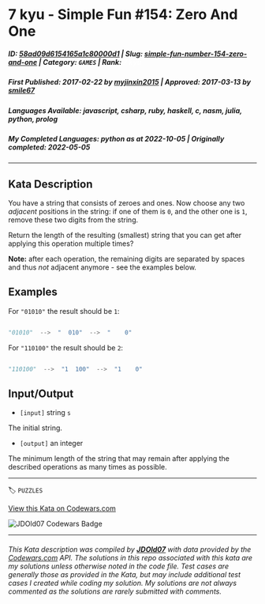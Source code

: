 # 7 kyu - Simple Fun #154: Zero And One

##### **ID**: [58ad09d6154165a1c80000d1](https://www.codewars.com/kata/58ad09d6154165a1c80000d1) | **Slug**: [simple-fun-number-154-zero-and-one](https://www.codewars.com/kata/58ad09d6154165a1c80000d1) | **Category**: `GAMES` | **Rank**: <span style="color:white">7 kyu</span>

##### **First Published**: 2017-02-22 ***by*** [myjinxin2015](https://www.codewars.com/users/myjinxin2015) | **Approved**: 2017-03-13 ***by*** [smile67](https://www.codewars.com/users/smile67)

##### **Languages Available**: javascript, csharp, ruby, haskell, c, nasm, julia, python, prolog

##### **My Completed Languages**: python ***as at*** 2022-10-05 | **Originally completed**: 2022-05-05

---

## Kata Description


You have a string that consists of zeroes and ones. Now choose any two *adjacent* positions in the string: if one of them is `0`, and the other one is `1`, remove these two digits from the string.



Return the length of the resulting (smallest) string that you can get after applying this operation multiple times?



**Note:** after each operation, the remaining digits are separated by spaces and thus *not* adjacent anymore - see the examples below.





## Examples



 For `"01010"` the result should be `1`:

 

```python

"01010"  -->  "  010"  -->  "    0"

```

 

 

 For `"110100"` the result should be `2`:



```python

"110100"  -->  "1  100"  -->  "1    0"

```





## Input/Output



 - `[input]` string `s`



  The initial string.



 - `[output]` an integer



  The minimum length of the string that may remain after applying the described operations as many times as possible.



---


🏷 `PUZZLES`


[View this Kata on Codewars.com](https://www.codewars.com/kata/58ad09d6154165a1c80000d1)

![](https://www.codewars.com/users/jdold07/badges/large "JDOld07 Codewars Badge")

---

###### *This Kata description was compiled by [**JDOld07**](https://tpstech.dev) with data provided by the [Codewars.com](https://www.codewars.com) API.  The solutions in this repo associated with this kata are my solutions unless otherwise noted in the code file.  Test cases are generally those as provided in the Kata, but may include additional test cases I created while coding my solution.  My solutions are not always commented as the solutions are rarely submitted with comments.*
